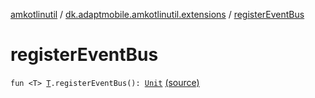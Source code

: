 [amkotlinutil](../index.md) / [dk.adaptmobile.amkotlinutil.extensions](index.md) / [registerEventBus](./register-event-bus.md)

# registerEventBus

`fun <T> `[`T`](register-event-bus.md#T)`.registerEventBus(): `[`Unit`](https://kotlinlang.org/api/latest/jvm/stdlib/kotlin/-unit/index.html) [(source)](https://github.com/adaptmobile-organization/amkotlinutil/tree/master/amkotlinutil/src/main/java/dk/adaptmobile/amkotlinutil/extensions/EventBusExtensions.kt#L21)
